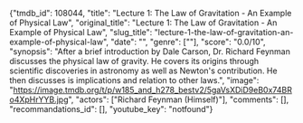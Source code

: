 {"tmdb_id": 108044, "title": "Lecture 1: The Law of Gravitation - An Example of Physical Law", "original_title": "Lecture 1: The Law of Gravitation - An Example of Physical Law", "slug_title": "lecture-1-the-law-of-gravitation-an-example-of-physical-law", "date": "", "genre": [""], "score": "0.0/10", "synopsis": "After a brief introduction by Dale Carson, Dr. Richard Feynman discusses the physical law of gravity. He covers its origins through scientific discoveries in astronomy as well as Newton's contribution. He then discusses is implications and relation to other laws.", "image": "https://image.tmdb.org/t/p/w185_and_h278_bestv2/5gaVsXDiD9eB0x74BRo4XpHrYYB.jpg", "actors": ["Richard Feynman (Himself)"], "comments": [], "recommandations_id": [], "youtube_key": "notfound"}